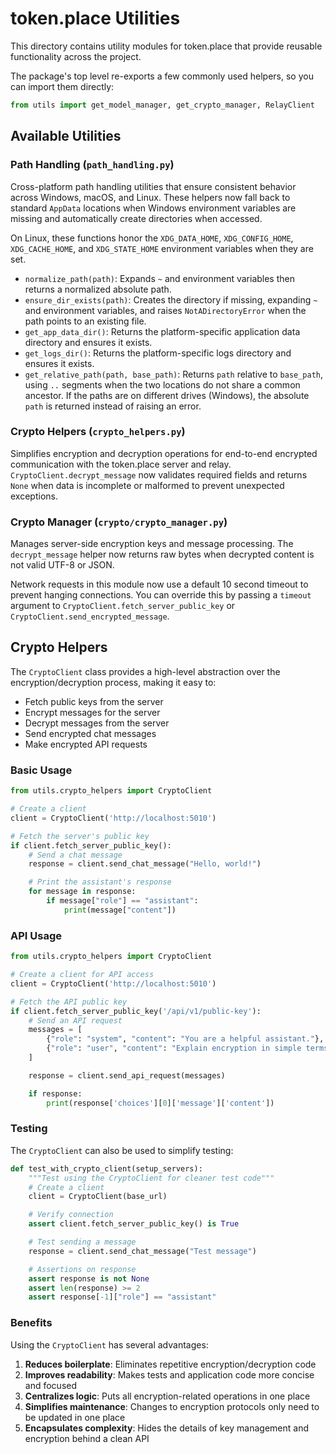 # token.place Utilities

This directory contains utility modules for token.place that provide reusable functionality across the project.

The package's top level re-exports a few commonly used helpers, so you can import them directly:

```python
from utils import get_model_manager, get_crypto_manager, RelayClient
```

## Available Utilities

### Path Handling (`path_handling.py`)

Cross-platform path handling utilities that ensure consistent behavior across Windows, macOS, and Linux.
These helpers now fall back to standard `AppData` locations when Windows environment variables are missing
and automatically create directories when accessed.

On Linux, these functions honor the `XDG_DATA_HOME`, `XDG_CONFIG_HOME`,
`XDG_CACHE_HOME`, and `XDG_STATE_HOME` environment variables when they are set.

- `normalize_path(path)`: Expands `~` and environment variables then returns a normalized absolute path.
- `ensure_dir_exists(path)`: Creates the directory if missing, expanding `~` and environment variables, and
  raises `NotADirectoryError` when the path points to an existing file.
- `get_app_data_dir()`: Returns the platform-specific application data directory and ensures it exists.
- `get_logs_dir()`: Returns the platform-specific logs directory and ensures it exists.
- `get_relative_path(path, base_path)`: Returns `path` relative to `base_path`, using `..` segments when the
  two locations do not share a common ancestor. If the paths are on different drives
  (Windows), the absolute `path` is returned instead of raising an error.

### Crypto Helpers (`crypto_helpers.py`)

Simplifies encryption and decryption operations for end-to-end encrypted communication with the token.place server and relay.
`CryptoClient.decrypt_message` now validates required fields and returns `None` when data is incomplete or
malformed to prevent unexpected exceptions.

### Crypto Manager (`crypto/crypto_manager.py`)

Manages server-side encryption keys and message processing. The
`decrypt_message` helper now returns raw bytes when decrypted content is not
valid UTF-8 or JSON.

Network requests in this module now use a default 10 second timeout to prevent
hanging connections. You can override this by passing a `timeout` argument to
`CryptoClient.fetch_server_public_key` or `CryptoClient.send_encrypted_message`.

## Crypto Helpers

The `CryptoClient` class provides a high-level abstraction over the encryption/decryption process, making it easy to:

- Fetch public keys from the server
- Encrypt messages for the server
- Decrypt messages from the server
- Send encrypted chat messages
- Make encrypted API requests

### Basic Usage

```python
from utils.crypto_helpers import CryptoClient

# Create a client
client = CryptoClient('http://localhost:5010')

# Fetch the server's public key
if client.fetch_server_public_key():
    # Send a chat message
    response = client.send_chat_message("Hello, world!")

    # Print the assistant's response
    for message in response:
        if message["role"] == "assistant":
            print(message["content"])
```

### API Usage

```python
from utils.crypto_helpers import CryptoClient

# Create a client for API access
client = CryptoClient('http://localhost:5010')

# Fetch the API public key
if client.fetch_server_public_key('/api/v1/public-key'):
    # Send an API request
    messages = [
        {"role": "system", "content": "You are a helpful assistant."},
        {"role": "user", "content": "Explain encryption in simple terms."}
    ]

    response = client.send_api_request(messages)

    if response:
        print(response['choices'][0]['message']['content'])
```

### Testing

The `CryptoClient` can also be used to simplify testing:

```python
def test_with_crypto_client(setup_servers):
    """Test using the CryptoClient for cleaner test code"""
    # Create a client
    client = CryptoClient(base_url)

    # Verify connection
    assert client.fetch_server_public_key() is True

    # Test sending a message
    response = client.send_chat_message("Test message")

    # Assertions on response
    assert response is not None
    assert len(response) >= 2
    assert response[-1]["role"] == "assistant"
```

### Benefits

Using the `CryptoClient` has several advantages:

1. **Reduces boilerplate**: Eliminates repetitive encryption/decryption code
2. **Improves readability**: Makes tests and application code more concise and focused
3. **Centralizes logic**: Puts all encryption-related operations in one place
4. **Simplifies maintenance**: Changes to encryption protocols only need to be updated in one place
5. **Encapsulates complexity**: Hides the details of key management and encryption behind a clean API

